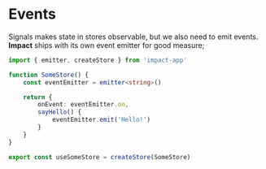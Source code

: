 # Events

Signals makes state in stores observable, but we also need to emit events. **Impact** ships with its own event emitter for good measure;

```ts
import { emitter, createStore } from 'impact-app'

function SomeStore() {
    const eventEmitter = emitter<string>()

    return {
        onEvent: eventEmitter.on,
        sayHello() {
            eventEmitter.emit('Hello!')
        }
    }
}

export const useSomeStore = createStore(SomeStore)
```